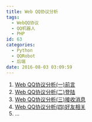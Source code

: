 ```yaml
---
title: Web QQ协议分析
tags:
  - WebQQ协议
  - QQ机器人
  - PHP
id: 63
categories:
  - Python
  - QQRobot
  - 后端
date: 2016-08-03 03:09:59
---
```


1.  [Web QQ协议分析(一)前言]( https://0x9.me/6W4NY )
2.  [Web QQ协议分析(二)登陆]( https://0x9.me/4VLmv )
3.  [Web QQ协议分析(三)接收消息](https://0x9.me/S62gv)
4.  [Web QQ协议分析(四)好友相关](https://0x9.me/JYWKR)
5.  ...